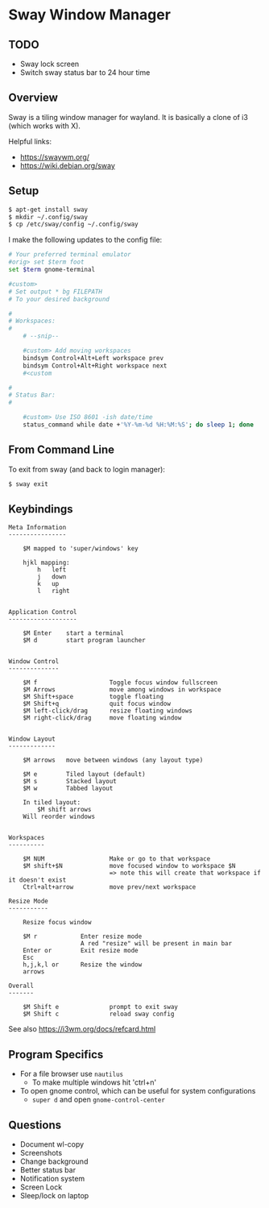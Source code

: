 # Sway Window Manager

## TODO

* Sway lock screen
* Switch sway status bar to 24 hour time


## Overview

Sway is a tiling window manager for wayland. It is basically a clone of i3 (which works with X).

Helpful links:

* <https://swaywm.org/>
* <https://wiki.debian.org/sway>


## Setup

```sh
$ apt-get install sway
$ mkdir ~/.config/sway
$ cp /etc/sway/config ~/.config/sway
```

I make the following updates to the config file:

```sh
# Your preferred terminal emulator
#orig> set $term foot
set $term gnome-terminal

#custom>
# Set output * bg FILEPATH
# To your desired background

#
# Workspaces:
#
    # --snip--

    #custom> Add moving workspaces
    bindsym Control+Alt+Left workspace prev
    bindsym Control+Alt+Right workspace next
    #<custom

#
# Status Bar:
#

    #custom> Use ISO 8601 -ish date/time
    status_command while date +'%Y-%m-%d %H:%M:%S'; do sleep 1; done
```

## From Command Line

To exit from sway (and back to login manager):

```sh
$ sway exit
```


## Keybindings

```
Meta Information
----------------

    $M mapped to 'super/windows' key

    hjkl mapping:
        h   left
        j   down
        k   up
        l   right


Application Control
-------------------

    $M Enter    start a terminal
    $M d        start program launcher


Window Control
--------------

    $M f                    Toggle focus window fullscreen
    $M Arrows               move among windows in workspace
    $M Shift+space          toggle floating
    $M Shift+q              quit focus window
    $M left-click/drag      resize floating windows
    $M right-click/drag     move floating window


Window Layout
-------------

    $M arrows   move between windows (any layout type)

    $M e        Tiled layout (default)
    $M s        Stacked layout
    $M w        Tabbed layout

    In tiled layout:
        $M shift arrows
    Will reorder windows


Workspaces
----------

    $M NUM                  Make or go to that workspace
    $M shift+$N             move focused window to workspace $N
                            => note this will create that workspace if it doesn't exist
    Ctrl+alt+arrow          move prev/next workspace

Resize Mode
-----------

    Resize focus window

    $M r            Enter resize mode
                    A red "resize" will be present in main bar
    Enter or        Exit resize mode
    Esc
    h,j,k,l or      Resize the window
    arrows

Overall
-------

    $M Shift e              prompt to exit sway
    $M Shift c              reload sway config
```

See also <https://i3wm.org/docs/refcard.html>


## Program Specifics

* For a file browser use `nautilus`
    * To make multiple windows hit 'ctrl+n'
* To open gnome control, which can be useful for system configurations
    * `super d` and open `gnome-control-center`


## Questions

* Document wl-copy
* Screenshots
* Change background
* Better status bar
* Notification system
* Screen Lock
* Sleep/lock on laptop


